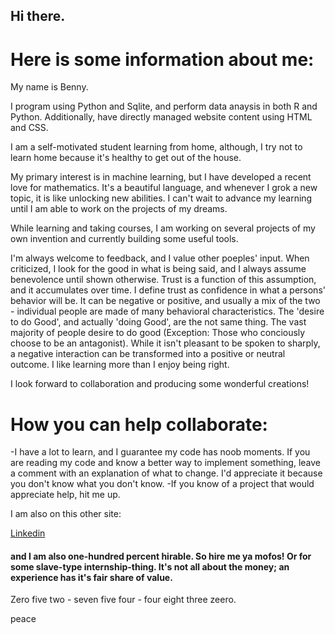 ## Hi there.

# Here is some information about me:

My name is Benny.

I program using Python and Sqlite, and perform data anaysis in both R and Python. Additionally, have directly managed website content using HTML and CSS.

I am a self-motivated student learning from home, although, I try not to learn home because it's healthy to get out of the house.

My primary interest is in machine learning, but I have developed a recent love for mathematics. It's a beautiful language, and whenever I grok a new topic, it is like unlocking new abilities. I can't wait to advance my learning until I am able to work on the projects of my dreams. 

While learning and taking courses, I am working on several projects of my own invention and currently building some useful tools. 

I'm always welcome to feedback, and I value other poeples' input. When criticized, I look for the good in what is being said, and I always assume benevolence until shown otherwise. Trust is a function of this assumption, and it accumulates over time. I define trust as confidence in what a persons' behavior will be. It can be negative or positive, and usually a mix of the two - individual people are made of many behavioral characteristics. The 'desire to do Good', and actually 'doing Good', are the not same thing. The vast majority of people desire to do good (Exception: Those who conciously choose to be an antagonist). While it isn't pleasant to be spoken to sharply, a negative interaction can be transformed into a positive or neutral outcome. I like learning more than I enjoy being right.


I look forward to collaboration and producing some wonderful creations!

# How you can help collaborate: 
-I have a lot to learn, and I guarantee my code has noob moments. If you are reading my code and know a better way to implement something, leave a comment with an explanation of what to change. I'd appreciate it because you don't know what you don't know. 
-If you know of a project that would appreciate help, hit me up.

I am also on this other site:

[Linkedin](https://www.linkedin.com/in/benjamin-elon-b484031b4/)




#### and I am also one-hundred percent hirable. So hire me ya mofos! Or for some slave-type internship-thing. It's not all about the money; an experience has it's fair share of value.




Zero five two - seven five four - four eight three zeero.

peace
